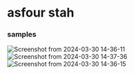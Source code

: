 # asfour stah 
### samples
![Screenshot from 2024-03-30 14-36-11](https://github.com/RayenMnif/asfour-stah/assets/95150185/e74e0f61-71bb-47ca-baa9-1e9ad6640a8c)
![Screenshot from 2024-03-30 14-37-36](https://github.com/RayenMnif/asfour-stah/assets/95150185/7c02f79b-6a57-4566-8a47-9cd9ffe65621)
![Screenshot from 2024-03-30 14-36-15](https://github.com/RayenMnif/asfour-stah/assets/95150185/929f9503-ebbb-4192-81f6-3a6e38c32d5f)
